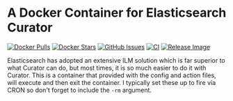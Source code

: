 # A Docker Container for Elasticsearch Curator

[![Docker Pulls](https://img.shields.io/docker/pulls/dcjulian29/elasticsearch-curator.svg)](https://hub.docker.com/r/dcjulian29/elasticsearch-curator/) [![Docker Stars](https://img.shields.io/docker/stars/dcjulian29/elasticsearch-curator.svg?maxAge=2592000)](https://hub.docker.com/r/dcjulian29/elasticsearch-curator/) [![GitHub Issues](https://img.shields.io/github/issues-raw/dcjulian29/docker-curator.svg)](https://github.com/dcjulian29/docker-curator/issues) [![CI](https://github.com/dcjulian29/docker-curator/actions/workflows/ci.yml/badge.svg)](https://github.com/dcjulian29/docker-curator/actions/workflows/ci.yml) [![Release Image](https://github.com/dcjulian29/docker-curator/actions/workflows/release.yml/badge.svg)](https://github.com/dcjulian29/docker-curator/actions/workflows/release.yml)

Elasticsearch has adopted an extensive ILM solution which is far superior to what Curator can do, but most times, it is so much easier to do it with Curator.
This is a container that provided with the config and action files, will execute and then exit the container. I typically set these up to fire via CRON so don't forget to include the `-rm` argument.
